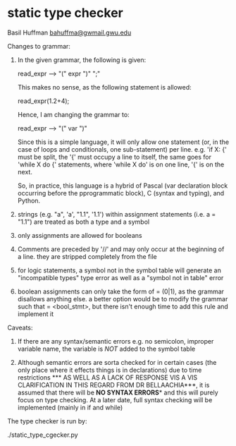 # static type checker


Basil Huffman
 bahuffma@gwmail.gwu.edu

 Changes to grammar:

 1. In the given grammar, the following is given:

    read_expr --> "(" expr ")" ";"

    This makes no sense, as the following statement is allowed:

    read_expr(1.2+4);

    Hence, I am changing the grammar to:

    read_expr --> "(" var ")"

    Since this is a simple language, it will only allow one statement
    (or, in the case of loops and conditionals, one sub-statement) per
    line. e.g. 'if X: {' must be split, the '{' must occupy a line to itself,
    the same goes for 'while X do {' statements, where 'while X do' is on
    one line, '{' is on the next.

    So, in practice, this language is a hybrid of Pascal (var
    declaration block occurring before the pprogrammatic block), C
    (syntax and typing), and Python.

 2. strings (e.g. "a", 'a', "1.1", '1.1') within assignment statements (i.e. a = "1.1")
    are treated as both a type and a symbol

 3. only assignments are allowed for booleans

 4. Comments are preceded by '//' and may only occur at the beginning of a line. they are
    stripped completely from the file

 5. for logic statements, a symbol not in the symbol table will generate an "incompatible
    types" type error as well as a "symbol not in table" error

 6. boolean assignments can only take the form of <bool> = (0|1), as the grammar disallows
    anything else. a better option would be to modify the grammar such that <bool> = <bool_stmt>,
    but there isn't enough time to add this rule and implement it

 Caveats:

 1. If there are any syntax/semantic errors e.g. no semicolon, improper variable name, the variable
    is *NOT* added to the symbol table

 2. Although semantic errors are sorta checked for in certain cases (the only place where 
    it effects things is in declarations) due to time restrictions *** AS WELL AS A 
    LACK OF RESPONSE VIS A VIS CLARIFICATION IN THIS REGARD FROM DR BELLAACHIA***, it is
    assumed that there will be **NO SYNTAX ERRORS*** and this will purely focus on type 
    checking. At a later date, full syntax checking will be implemented (mainly in if and
    while)


The type checker is run by:

./static_type_cgecker.py <FILE>
